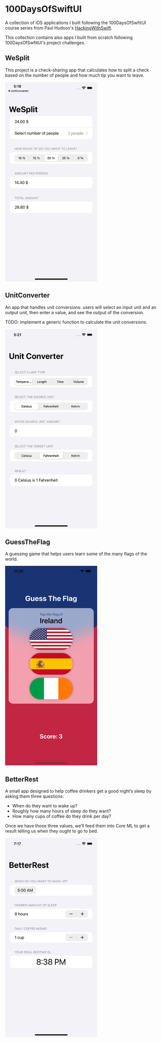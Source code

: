 # 100DaysOfSwiftUI
A collection of iOS applications I built following the 100DaysOfSwfitUI course series from Paul Hudson's [HackingWithSwift](https://www.hackingwithswift.com/100/swiftui/).

This collection contains also apps I built from scratch following 100DaysOfSwfitUI's project challenges.

## WeSplit
This project is a check-sharing app that calculates how to split a check based on the number of people and how much tip you want to leave.

<img src="./Assets/Images/WeSplit.png" width="300" height="649">

## UnitConverter
An app that handles unit conversions: users will select an input unit and an output unit, then enter a value, and see the output of the conversion.

TODO: implement a generic function to calculate the unit conversions.

<img src="./Assets/Images/UnitConverter.png" width="300" height="649">

## GuessTheFlag
A guessing game that helps users learn some of the many flags of the world.

<img src="./Assets/Images/GuessTheFlag.png" width="300" height="649">

## BetterRest
A small app designed to help coffee drinkers get a good night’s sleep by asking them three questions:

- When do they want to wake up?
- Roughly how many hours of sleep do they want?
- How many cups of coffee do they drink per day?

Once we have those three values, we’ll feed them into Core ML to get a result telling us when they ought to go to bed.

<img src="./Assets/Images/BetterRestApp.png" width="300" height="649">